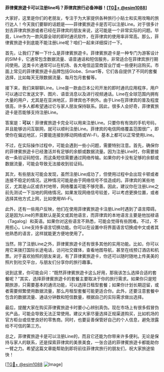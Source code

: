 **菲律賓旅遊卡可以注册line吗？菲律宾旅行必备神器！[[TG💪+ @esim1088](https://t.me/s/esim1088)]**

大家好，这里是你们的老朋友，专注于为大家提供各种旅行小贴士和实用攻略的旅行达人！今天我们要聊的话题是——菲律賓旅遊卡是否可以注册Line。对于很多计划去菲律宾旅游或者已经在菲律宾的朋友来说，这可能是一个非常实际的问题。毕竟，Line作为一款风靡全球的即时通讯软件，在菲律宾的使用率非常高。那么，菲律賓旅遊卡到底能不能注册Line呢？咱们一起来详细探讨一下。

首先，让我们了解一下什么是菲律賓旅遊卡。菲律賓旅遊卡是一种专门为游客设计的SIM卡，它通常包含数据流量、语音通话和短信服务，非常适合在菲律宾旅行期间使用。这类卡片通常可以在机场、各大电信运营商营业厅或一些便利店购买。市面上常见的菲律賓旅遊卡品牌包括Globe、Smart等，它们各自提供了不同的套餐选择，比如每天无限数据流量、每月包月套餐等。

接下来，我们来聊聊Line。Line是一款由日本公司开发的即时通讯应用程序，用户可以通过它发送文字、图片、语音消息以及进行视频通话。Line在全球范围内拥有大量的用户，尤其是在亚洲地区，菲律宾也不例外。由于Line在菲律宾的普及程度很高，许多人都希望通过它与家人朋友保持联系。因此，很多人会好奇，菲律賓旅遊卡是否能够支持注册Line。

答案是：**可以**！菲律賓旅遊卡完全可以用来注册Line。只要你有有效的手机号码，并且能够访问互联网，就可以顺利注册Line。菲律宾的电信网络覆盖范围很广，即使你在偏远地区，只要能连接到移动网络或Wi-Fi，基本上都可以正常使用Line。

不过，在实际操作过程中，可能会遇到一些小问题，需要特别注意。首先，确保你的菲律賓旅遊卡已经激活并有足够的余额或数据流量。因为注册Line时，你需要接收一条验证码短信，而这条短信需要通过网络传输。如果你的卡没有足够的余额或数据流量，可能会导致无法接收到验证码。

其次，有些朋友可能会发现，虽然注册Line成功了，但使用过程中会出现卡顿或者连接不稳定的情况。这种情况可能是由于网络信号不佳造成的。菲律宾的某些地区，尤其是山区或农村地带，网络覆盖可能不够完善。因此，建议你在注册Line之前先测试一下当地的网络情况。如果发现网络信号较差，可以考虑更换位置，或者选择其他方式上网，比如使用Wi-Fi。

此外，还有一些用户反映，他们在使用菲律賓旅遊卡注册Line时遇到了语言障碍。这是因为Line的界面默认是英文或其他语言，而菲律宾的本地语言主要是他加禄语（Tagalog）和英语。如果你对这些语言不熟悉，可能会觉得有些困难。不过，不用担心，Line支持多语言切换功能。你可以在设置中将界面语言切换成中文或者其他熟悉的语言，这样就能更方便地使用了。

当然，除了注册Line之外，菲律賓旅遊卡还有很多其他的实用功能。比如，你可以用它来拨打国际长途电话，访问社交媒体，查看地图导航，甚至在线预订酒店和机票。对于喜欢拍照的朋友来说，有了菲律賓旅遊卡，你还可以随时随地上传美美的照片到社交平台，与朋友们分享你的旅行趣事。

说到这里，你可能会问：“既然菲律賓旅遊卡这么好用，那我该怎么选择合适的套餐呢？”其实，选择菲律賓旅遊卡的套餐主要取决于你的旅行需求。如果你只是短期旅游，只需要基本的通讯功能，可以选择日租型套餐；如果你计划长期逗留，或者需要频繁使用数据流量，那么月租型套餐可能更适合你。此外，还要注意套餐中包含的数据流量、通话分钟数和短信数量，根据自己的实际需求做出选择。

最后，提醒大家在购买菲律賓旅遊卡时要小心辨别真伪。现在市场上有很多假冒伪劣产品，可能会导致无法正常使用。建议大家尽量选择正规渠道购买，比如机场的官方柜台或信誉良好的零售商。同时，也要妥善保管好自己的个人信息，避免泄露给不可信的第三方。

总之，菲律賓旅遊卡是可以注册Line的，而且它还能为你带来许多便利。无论是保持与家人的联系，还是探索菲律宾的美景美食，一张合适的菲律賓旅遊卡都能助你一臂之力。希望这篇文章能帮助到即将前往菲律宾旅行的朋友们，祝大家旅途愉快！

[[TG💪+ @esim1088](https://t.me/s/esim1088) ![Image](https://i.postimg.cc/4NQfJmqS/Snipaste-2025-05-13-00-14-12.png)]